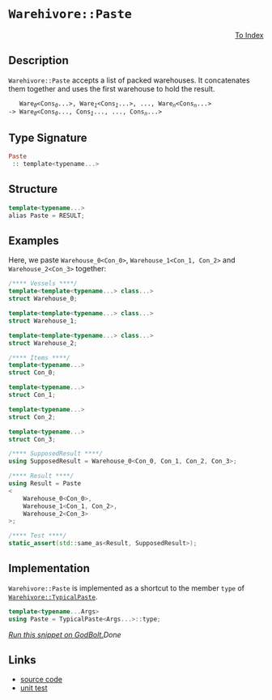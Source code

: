 <!-- Copyright 2024 Feng Mofan
SPDX-License-Identifier: Apache-2.0 -->

# `Warehivore::Paste`

<p style='text-align: right;'><a href="../../../facilities/metafunctions.md#warehivore-paste">To Index</a></p>

## Description

`Warehivore::Paste` accepts a list of packed warehouses.
It concatenates them together and uses the first warehouse to hold the result.

<pre><code>   Ware<sub><i>0</i></sub>&lt;Cons<sub><i>0</i></sub>...&gt;, Ware<sub><i>1</i></sub>&lt;Cons<sub><i>1</i></sub>...&gt;, ..., Ware<sub><i>n</i></sub>&lt;Cons<sub><i>n</i></sub>...&gt;
-> Ware<sub><i>0</i></sub>&lt;Cons<sub><i>0</i></sub>..., Cons<sub><i>1</i></sub>..., ..., Cons<sub><i>n</i></sub>...></code></pre>

## Type Signature

```Haskell
Paste
 :: template<typename...>
```

## Structure

```C++
template<typename...>
alias Paste = RESULT;
```

## Examples

Here, we paste `Warehouse_0<Con_0>`,  `Warehouse_1<Con_1, Con_2>` and `Warehouse_2<Con_3>` together:

```C++
/**** Vessels ****/
template<template<typename...> class...>
struct Warehouse_0;

template<template<typename...> class...>
struct Warehouse_1;

template<template<typename...> class...>
struct Warehouse_2;

/**** Items ****/
template<typename...>
struct Con_0;

template<typename...>
struct Con_1;

template<typename...>
struct Con_2;

template<typename...>
struct Con_3;

/**** SupposedResult ****/
using SupposedResult = Warehouse_0<Con_0, Con_1, Con_2, Con_3>;

/**** Result ****/
using Result = Paste
<
    Warehouse_0<Con_0>, 
    Warehouse_1<Con_1, Con_2>,
    Warehouse_2<Con_3>
>;

/**** Test ****/
static_assert(std::same_as<Result, SupposedResult>);
```

## Implementation

`Warehivore::Paste` is implemented as a shortcut to the member `type` of [`Warehivore::TypicalPaste`](./typical_paste.doc.md).

```C++
template<typename...Args>
using Paste = TypicalPaste<Args...>::type;
```

[*Run this snippet on GodBolt.*](https://godbolt.org/#z:OYLghAFBqd5QCxAYwPYBMCmBRdBLAF1QCcAaPECAMzwBtMA7AQwFtMQByARg9KtQYEAysib0QXACx8BBAKoBnTAAUAHpwAMvAFYTStJg1DIApACYAQuYukl9ZATwDKjdAGFUtAK4sGe1wAyeAyYAHI%2BAEaYxCAAHNIADqgKhE4MHt6%2BekkpjgJBIeEsUTHxtpj2eQxCBEzEBBk%2BflzllWk1dQQFYZHRcdIKtfWNWS2Dnd1FJf0AlLaoXsTI7BwA9ABUm1vbO7vrqyYaAIIbWwDUACKYCa6MyHiYCmfbB8enex87r0eHRwSYLASBn%2BJgAzG4CABPG7MNgAOgRYOwv0GxC8DjOABVoXhRLRlExBpgziYAOxWUkXMFWY6/VarM4WQnEtzMkC/X7/QHAzBgiHQxisYkE5AAa0w6AA6nVMAgFkokSiCGiMdiErixASiXyReKpTK5V4FaDkbTyb8zpazkbgsAzlCbiTQRczrqJdLiLL5bzQTSfpTqRy3gyAEqYZCLFIANxZbKDfwBQKYINp4ItVq5SZB4MzPL5DsF8MRJrOyAMCgUCLhSNL5aeHq9RswR1I6ctueTPohibzOYFsMwVZrZcJleL2Fro7ODcNShsbftPc7%2Bf7QqHJZHFarHkETGC0SOClIJOOVsX3OXfZha/Hk63CJ3tX3xAsR4XBYHVYA8gQENEFByJpKiqBBYjieJatmbgzt6Pzgo%2Be4hMQh7rtgx4wU2VjwbIiHRK%2BqHHj%2Bf7EGO1ZAWafpnjaRj2gKTouh%2BQpgeqEGEimRxnnyC5nhhShwW4CHPihCLHoJSH4eOranmeVpEf%2BQ7SZaSIgCABaBmaVK%2BvG7yfLpmzfDpZwAJLcgCjC1FUzxbAZem2fs8YdlBjFFnCRzEMAAHkUc1F2pBxJgi6aoavibFdm5HmoSpalabSbx2S8dLbGc2CqKwQLEglcXxfp8bmKCwRll4WBOm4aAMMsCQEJ5po/FlmxnAAao8dhPJlCYXk5S5OauLnDnWqHAeioG8ZgAD6GjqbV7VZl2jmzT1g63pupGKscqJDdOBreqNXCTZyXWzQdK7Xr1G79eOg0YiNo1mHtdXrMZXKtdZ%2B0dfNJ2LWRNXrRiO7jXd029vyH0DWtyobX9u0xVNc3HYWn2rYe4O/QIN0A7DV7w6DSMgWcf2ggDhlCF4CQ5BKYYKF4tCgW1PlnMTpPJOTjxU6BAWbZ6s5jRN2EMONomoy0eOo2YAt8wTQHQ4l5wU6zVk5ccdOy9T9GuqFgFuAu108wJqM82hJ4cVa11Q7rfNC39t0mlJRuWtdVtm6NEs1YqUv3Vijw0y9YPJrio2jtEBAQIM6AqQoQr%2B55bjKwQx4M2T6Ax0iMyTRwcy0JwACsvB%2BBwWikKgnCa5Y1hnAoCxLP5ZigjwpAEJoadzKKICZ5IcIaLEZhmAAnN3XCZx3sRcKSpLSBnHCSLwLASBoGikLn%2BeFxwvAKCAc/13naekHAsAwIgIALAQCReLHFAQGggJ0NEoRCpwqixAAbAAtA/khnMAyDIGcUhwmYvASoQEgeBQ4tH4IIEQYh2BSBkIIRQKh1Cb1ILoFoAB3YgTAEicB4OnLOOcG4F04F%2BE%2Bx9QKoCoGce%2Bz9X7v0/t/NuZgzgQA8JfegxASTVy4DMXgG8tBzAgEgC%2B6pWHkEoIIq%2BMRgBSFFjQam/5KARHwREYIdRIRYN4Eo5gxBIRfgiNocMG9a4XzYIIL8DBaCqMQVgCIXhgCsloLQVe3BeBYBYIYYA4hLF4E9A4PAMZHH50wKocMJ8Vi12CP8ce%2BdaB4AiOgrRHgsD4OVHgaeTjSAxmIBEJmVxXFGGiUYBucwqAGA8g1B4KCvwwjUTA4QeIoHSDAfIJQah8HIP0G4lA1hrD6BiavSAcxUCVTSI4p%2BIcAqmBLpYMwi8MnEGAY8eAcw7D6LSC4Bg7hPBNH8OsyYvQYgtByKkAQIxmikEOVUXZxQ%2BhjAqCsgQHRhibNGK0O51QhhdH3FMa5th3knL0OMeolzpicPmIsZYEgcEcGzvPfBS8KGPxfm/D%2BX8f4MIgLgQBbC8qcO4YUuYf4mBYBiBAJuIBJCgjhN3UEo8NCSDMJIB%2Bs9M4P27voTgk9SDTxrnCB%2BXAH6xG7kPB%2Brd%2B5UofjCxBS8V5rzroU7ee9%2BEH2ISfER59UAsOvrfDgdQWBRlJE/Jgk4aJcG7nCLg7d/74CIHMkBNSIHiGgY0uBLTEG6FFmgjBajIXQoXrwJeRCj4nzOGQ%2BFVC34jmNaa81GhGHMKEdEdhoIzBcNlZvPhAj1XxrIGfMRrCUAGCMCargc8ZH/BIvIxRyitHVI0SonReiHDVKMeZUx5j8FWJsXYhx1SXFuI8fnfA3jHB%2BPwYE4J/xqnhIqPg6JsSVEJJWPnZJqTa4ZKyUoHJfbbRyuKUwUp5TKmMGqY0%2B19SanOoQfnN17SCkTKsJYHpEQ%2BkkoLkMgQIyxnOjvdYaZfrZnzOfUs25PjnAQFcH8logRPl7OyMkI56QnmnPOWkIF3zlkgbeZ0CDLyMMPI%2BYUGDYxfmIf%2Be81D%2BylkV3BSC8ePrYWcFDYio1doTVmvbowjF1rE04tTbw/FmBCV9BfePDlXLTW0tJJnbuI9QR0oZZIFovqCHL1sDKnhW8d770PiQ1VubNVsE4Dq6hLAFBRi/lGVjPJBiWsxcAvQJ66kSAabIC9rSQCglIB6zBTjvV4MlYQ5VpDyGqGM6Z8zlnOyDFjZm8RibQQpvU%2BmlAMXhE5pS30MzpNRoWe7qNKzBBRohYaXQMtq8IAKMQbW6taSqvaN0fopt6rjEEFbRYgdmBrG2LEN2tJva8mLucV4lZI7EFjojBOtJU7Im8FnXEyEC6klzJXbwNd2SARboKWmvgJSFBlMwBUqpaSHOQKc%2Be5pl6dDuZvcYLpD7Z2AdfVURxqwQ6dMmRYX9Bd/1YAe%2BhqoayNmZFOVBgjVz9lnLg1UbDyH8jQbB/84DVQ8PYb%2B%2B0MjcPgU/KwyRojEwMfXMo2CqBvmJWLwY0Vs4JmzNnBy3CfLHGrUkG4wlvFpACVEsoJC0TIAe5wlBKCTOA8FOz356SflpO/WcGlevVnzdJCZ0pcPUks94h9y4J3Mw4rx6gj82TlTiXIV/wl8p3Faa5gZJSM4SQQA%3D%3D)$Done$

## Links

- [source code](../../../../conceptrodon/warehivore/paste.hpp)
- [unit test](../../../../tests/unit/metafunctions/warehivore/paste.test.hpp)
